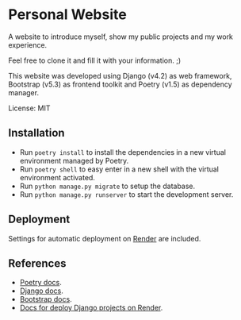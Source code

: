 # Personal Website

A website to introduce myself, show my public projects and my work experience.

Feel free to clone it and fill it with your information. ;)

This website was developed using Django (v4.2) as web framework, Bootstrap (v5.3) as frontend toolkit and Poetry (v1.5) as dependency manager.

License: MIT

## Installation

* Run `poetry install` to install the dependencies in a new virtual environment managed by Poetry.
* Run `poetry shell` to easy enter in a new shell with the virtual environment activated.
* Run `python manage.py migrate` to setup the database.
* Run `python manage.py runserver` to start the development server.

## Deployment

Settings for automatic deployment on [Render](https://render.com/) are included.

## References

* [Poetry docs](https://python-poetry.org/docs/).
* [Django docs](https://docs.djangoproject.com/en/4.2/).
* [Bootstrap docs](https://getbootstrap.com/docs/5.3/getting-started/introduction/).
* [Docs for deploy Django projects on Render](https://render.com/docs/deploy-django).

